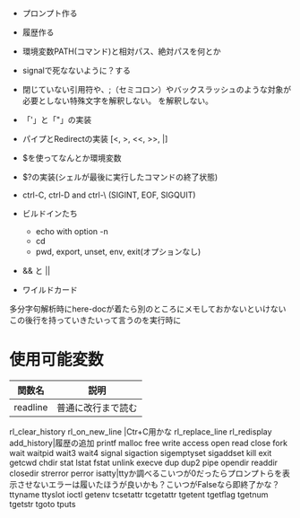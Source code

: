 - プロンプト作る
- 履歴作る
- 環境変数PATH(コマンド)と相対パス、絶対パスを何とか
- signalで死なないように？する

- 閉じていない引用符や、;（セミコロン）やバックスラッシュのような対象が必要としない特殊文字を解釈しない。
を解釈しない。

- 「'」と「"」の実装

- パイプとRedirectの実装 [<, >, <<, >>, |]

- $を使ってなんとか環境変数

- $?の実装(シェルが最後に実行したコマンドの終了状態)

- ctrl-C, ctrl-D and ctrl-\ (SIGINT, EOF, SIGQUIT)

- ビルドインたち
  - echo with option -n
  - cd
  - pwd, export, unset, env, exit(オプションなし)

- && と || 
- ワイルドカード

多分字句解析時にhere-docが着たら別のところにメモしておかないといけない
この後行を持っていきたいって言うのを実行時に

# 使用可能変数
関数名|説明
----|----
readline |普通に改行まで読む
rl_clear_history
rl_on_new_line |Ctr+C用かな
rl_replace_line
rl_redisplay
add_history|履歴の追加
printf
malloc
free
write
access
open
read
close
fork
wait
waitpid
wait3
wait4
signal
sigaction
sigemptyset
sigaddset
kill
exit
getcwd
chdir
stat
lstat
fstat
unlink
execve
dup
dup2
pipe
opendir
readdir
closedir
strerror
perror
isatty|ttyか調べるこいつが0だったらプロンプトらを表示させないエラーは履いたほうが良いかも？こいつがFalseなら即終了かな？
ttyname
ttyslot
ioctl
getenv
tcsetattr
tcgetattr
tgetent
tgetflag
tgetnum
tgetstr
tgoto
tputs